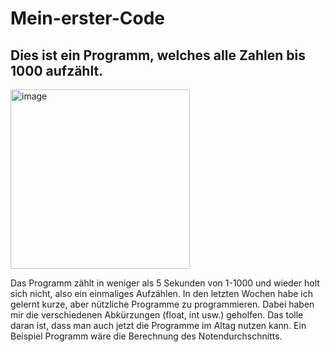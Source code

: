 # Mein-erster-Code
## Dies ist ein Programm, welches alle Zahlen bis 1000 aufzählt.

<img width="287" alt="image" src="https://user-images.githubusercontent.com/97448867/148773960-da09d8e4-c756-41ed-a2f4-607bce6632dc.png">

Das Programm zählt in weniger als 5 Sekunden von 1-1000 und wieder holt sich nicht, also ein einmaliges Aufzählen.
In den letzten Wochen habe ich gelernt kurze, aber nützliche Programme zu programmieren. Dabei haben mir die verschiedenen Abkürzungen (float, int usw.)
geholfen. Das tolle daran ist, dass man auch jetzt die Programme im Altag nutzen kann. Ein Beispiel Programm wäre die Berechnung des Notendurchschnitts.


